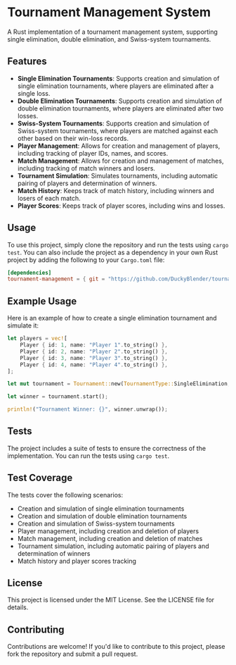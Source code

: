 **Tournament Management System**
================================

A Rust implementation of a tournament management system, supporting single elimination, double elimination, and Swiss-system tournaments.

**Features**
------------

* **Single Elimination Tournaments**: Supports creation and simulation of single elimination tournaments, where players are eliminated after a single loss.
* **Double Elimination Tournaments**: Supports creation and simulation of double elimination tournaments, where players are eliminated after two losses.
* **Swiss-System Tournaments**: Supports creation and simulation of Swiss-system tournaments, where players are matched against each other based on their win-loss records.
* **Player Management**: Allows for creation and management of players, including tracking of player IDs, names, and scores.
* **Match Management**: Allows for creation and management of matches, including tracking of match winners and losers.
* **Tournament Simulation**: Simulates tournaments, including automatic pairing of players and determination of winners.
* **Match History**: Keeps track of match history, including winners and losers of each match.
* **Player Scores**: Keeps track of player scores, including wins and losses.

**Usage**
-----

To use this project, simply clone the repository and run the tests using `cargo test`. You can also include the project as a dependency in your own Rust project by adding the following to your `Cargo.toml` file:

```toml
[dependencies]
tournament-management = { git = "https://github.com/DuckyBlender/tournament-rs" }
```

**Example Usage**
--------------

Here is an example of how to create a single elimination tournament and simulate it:
```rust
let players = vec![
    Player { id: 1, name: "Player 1".to_string() },
    Player { id: 2, name: "Player 2".to_string() },
    Player { id: 3, name: "Player 3".to_string() },
    Player { id: 4, name: "Player 4".to_string() },
];

let mut tournament = Tournament::new(TournamentType::SingleElimination, players);

let winner = tournament.start();

println!("Tournament Winner: {}", winner.unwrap());
```
**Tests**
-----

The project includes a suite of tests to ensure the correctness of the implementation. You can run the tests using `cargo test`.

**Test Coverage**
--------------

The tests cover the following scenarios:

* Creation and simulation of single elimination tournaments
* Creation and simulation of double elimination tournaments
* Creation and simulation of Swiss-system tournaments
* Player management, including creation and deletion of players
* Match management, including creation and deletion of matches
* Tournament simulation, including automatic pairing of players and determination of winners
* Match history and player scores tracking

**License**
-------

This project is licensed under the MIT License. See the LICENSE file for details.

**Contributing**
------------

Contributions are welcome! If you'd like to contribute to this project, please fork the repository and submit a pull request.
